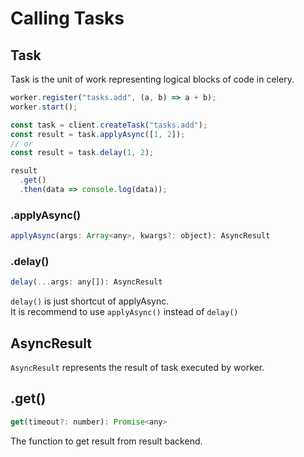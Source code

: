 # Calling Tasks

## Task
Task is the unit of work representing logical blocks of code in celery.  

```javascript
worker.register("tasks.add", (a, b) => a + b);
worker.start();

const task = client.createTask("tasks.add");
const result = task.applyAsync([1, 2]);
// or
const result = task.delay(1, 2);

result
  .get()
  .then(data => console.log(data));
```




### .applyAsync()
```javascript
applyAsync(args: Array<any>, kwargs?: object): AsyncResult
```

### .delay()
```javascript
delay(...args: any[]): AsyncResult
```
`delay()` is just shortcut of applyAsync.  
It is recommend to use `applyAsync()` instead of `delay()`

## AsyncResult
`AsyncResult` represents the result of task executed by worker.  
 
## .get()
```javascript
get(timeout?: number): Promise<any>
```
The function to get result from result backend.
